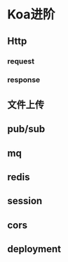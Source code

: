 # Koa进阶


## Http

### request

### response

## 文件上传


## pub/sub

## mq

## redis

## session

## cors

## deployment


